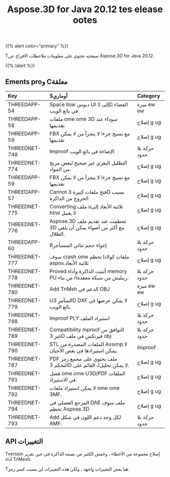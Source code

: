 ﻿---
title: Aspose.3D for Java 20.12 tes elease ootes
type: docs
weight: 5
url: /ar/java/aspose-3d-for-java-20-12-release-notes/
---
{{% alert color="primary" %}}

Tصفحته تحتوي على معلومات ملاحظات الافراج عن Aspose.3D for Java 20.12.

{{% /alert %}}
## **Ements proو Cمعلقة**

|**Key**|**Sأوماري**|**Category**|
|:- |:- |:- |
|THREEDAPP-54 |Space llow دبوس UI إلى 3D الفضاء في بائع الويب|ميزة ew ew|
|THREEDAPP-58 |ملفات ome ome 3D سوداء عند تقديمها.|إصلاح g ug|
|THREEDAPP-59 |FBX مع نسيج جزءا لا يتجزأ من لا يمكن تقديمها|إصلاح g ug|
|THREEDNET-748 |Improof الإضاءة في بائع الويب|حركة بلا حدود|
|THREEDNET-774 |التظليل البقري غير صحيح لبعض مزيج من المواد.|إصلاح g ug|
|THREEDAPP-59 |FBX مع نسيج جزءا لا يتجزأ من لا يمكن تقديمها|إصلاح g ug|
|THREEDAPP-57 |Cannot فتح ملفات كبيرة 3D بسبب الخروج من الذاكرة|إصلاح g ug|
|THREEDNET-775 |Converting ملف uثلاثية الأبعاد إلى html لا يعمل|إصلاح g ug|
|THREEDNET-776 |Aspose.3D تحطمت عند تقديم ملف 3D مع أكثر من أضواء يمكن أن يلقي الظلال.|إصلاح g ug|
|THREEDAPP-60 |Rإغواء حجم ثنائي المستأجر|حركة بلا حدود|
|THREEDNET-777 |سوف crash ome ملفات كولادا تحطم aspos.ثلاثية الأبعاد|إصلاح g ug|
|THREEDNET-778 |Proved أثبتت الذاكرة وأداء memory PU من بناء riريبليش من شبكة معقدة.|حركة بلا حدود|
|THREEDNET-780 |Add TriMsh الدعم في OBJ|ميزة ew ew|
|THREEDNET-779 |Uالمتآمر 3D DXF لا يمكن عرضها في بائع الويب.|إصلاح g ug|
|THREEDNET-788 |Improof PLY استيراد الملف|حركة بلا حدود|
|THREEDNET-789 |Compatibility mproof التوافق من غير 3D فيرتكس في ملف obj|حركة بلا حدود|
|THREEDNET-790 |STL الملفات المصدرة من Assimp لا يمكن استيرادها في بعض الأحيان.|Improof|
|THREEDNET-787 |PDF ملف يحتوي على مجمع رمز التحكم 3D القائم على Jلا يمكن تحليل.|إصلاح g ug|
|THREEDNET-791 |فشل ome ome U3D/PDF الملفات في الاستيراد.|إصلاح g ug|
|THREEDNET-792 |لا يمكن استيراد ملفات ome ome 3MF.|إصلاح g ug|
|THREEDNET-794 |المرجع العضلي في DAE ملف سوف تحطم Aspose.3D|إصلاح g ug|
|THREEDNET-793 |Add لكل وجه دعم اللون في شكل AMF.|حركة بلا حدود|



## API التغييرات ##

Tversion إصلاح مجموعة من الأخطاء ، وخفض الكثير من بصمة الذاكرة في حين تعزيز أداء TriMesh.

Tهنا بعض التغييرات واجهة ، ولكن هذه التغييرات لن يسبب كسر رمز.